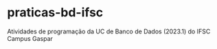# praticas-bd-ifsc
Atividades de programação da UC de Banco de Dados (2023.1) do IFSC Campus Gaspar
